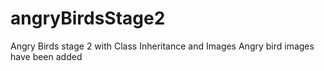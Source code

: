 # angryBirdsStage2
Angry Birds stage 2 with Class Inheritance and Images
Angry bird images have been added
